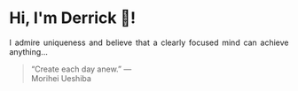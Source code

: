 # Hi, I'm Derrick 👋!
<p align="justify">I admire uniqueness and believe that a clearly focused mind can achieve anything...</p> 
<!-- #quote-start -->
<blockquote>&ldquo;Create each day anew.&rdquo; &mdash; <footer>Morihei Ueshiba</footer></blockquote>
<!-- #quote-end -->
